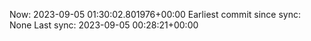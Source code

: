 Now: 2023-09-05 01:30:02.801976+00:00 Earliest commit since sync: None Last sync: 2023-09-05 00:28:21+00:00
